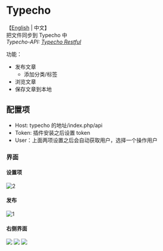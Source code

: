 # Typecho

【[English](/README.md) | 中文】
<br>
把文件同步到 Typecho 中
<br>
*Typecho-API: [Typecho Restful](https://github.com/Chen2226/typecho-plugin-Restful)*

功能：
- 发布文章
  - 添加分类/标签
- 浏览文章
- 保存文章到本地

## 配置项

-   Host: typecho 的地址/index.php/api
-   Token: 插件安装之后设置 token
-   User：上面两项设置之后会自动获取用户，选择一个操作用户

### 界面
#### 设置项
![2](https://gd2.qsstor.com/chendx/img/20250506195516639.png)
#### 发布
![1](https://gd2.qsstor.com/chendx/img/20250506195459389.png)
#### 右侧界面
![](https://gd2.qsstor.com/chendx/img/20250506200041676.png)
![](https://gd2.qsstor.com/chendx/img/20250506200047267.png)
![](https://gd2.qsstor.com/chendx/img/20250506200054393.png)
